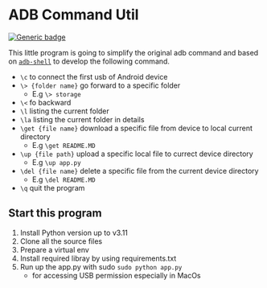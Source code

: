 # ADB Command Util

[![Generic badge](https://img.shields.io/badge/Python-v3.11-blue.svg)](https://shields.io/)


This little program is going to simplify the original adb command and based on [`adb-shell`](https://github.com/JeffLIrion/adb_shell) to develop the following command.

- `\c` to connect the first usb of Android device 
- `\> {folder name}` go forward to a specific folder
    - E.g `\> storage`
- `\<` fo backward
- `\l` listing the current folder
- `\la` listing the current folder in details
- `\get {file name}` download a specific file from device to local current directory
    - E.g `\get README.MD`
- `\up {file path}` upload a specific local file to currect device directory
    - E.g `\up app.py`
- `\del {file name}` delete a specific file from the current device directory
    - E.g `\del README.MD`
- `\q` quit the program

## Start this program
1. Install Python version up to v3.11
2. Clone all the source files
3. Prepare a virtual env
4. Install required libray by using requirements.txt
5. Run up the app.py with sudo `sudo python app.py` 
    - for accessing USB permission especially in MacOs
